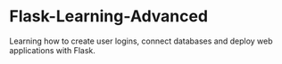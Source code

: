 # Flask-Learning-Advanced
Learning how to create user logins, connect databases and deploy web applications with Flask.
